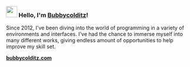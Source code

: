 ### <img src="https://media.giphy.com/media/hvRJCLFzcasrR4ia7z/giphy.gif" style="width:30px;"> Hello, I'm [Bubbycolditz](https://bubbycolditz.ezyro.com)!

Since 2012, I've been diving into the world of programming in a variety of environments and interfaces. I've had the chance to immerse myself into many different works, giving endless amount of opportunities to help improve my skill set.

**[bubbycolditz.com](https://bubbycolditz.com/)**
